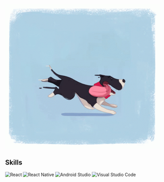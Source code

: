   <picture>
    <source media="(prefers-color-scheme: dark)" srcset="./dog-running.gif" />
    <source media="(prefers-color-scheme: light)" srcset="./dog-running.gif" />
    <img alt="https://github.com/sarveshhh-m" src="./dog-running.gif" />
  </picture>



## Skills

![React](https://img.shields.io/badge/react-%2320232a.svg?style=for-the-badge&logo=react&logoColor=%2361DAFB)
![React Native](https://img.shields.io/badge/react_native-%2320232a.svg?style=for-the-badge&logo=react&logoColor=%2361DAFB)
![Android Studio](https://img.shields.io/badge/Android%20Studio-3DDC84.svg?style=for-the-badge&logo=android-studio&logoColor=white)
![Visual Studio Code](https://img.shields.io/badge/Visual%20Studio%20Code-0078d7.svg?style=for-the-badge&logo=visual-studio-code&logoColor=white)
